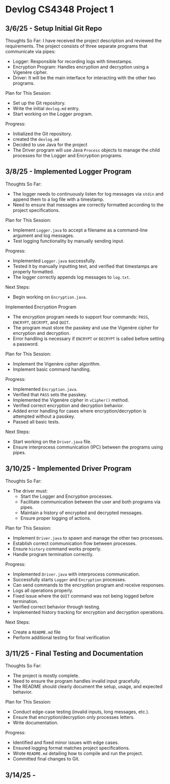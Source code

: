# Devlog CS4348 Project 1

## 3/6/25 - Setup Initial Git Repo

Thoughts So Far:
I have received the project description and reviewed the requirements. The project consists of three separate programs that communicate via pipes:
- Logger: Responsible for recording logs with timestamps.
- Encryption Program: Handles encryption and decryption using a Vigenère cipher.
- Driver: It will be the main interface for interacting with the other two programs.

Plan for This Session:
- Set up the Git repository.
- Write the initial `devlog.md` entry.
- Start working on the Logger program.

Progress:
- Initialized the Git repository.
- created the `devlog.md` 
- Decided to use Java for the project
- The Driver program will use Java `Process` objects to manage the child processes for the Logger and Encryption programs.

## 3/8/25 - Implemented Logger Program

Thoughts So Far:
- The logger needs to continuously listen for log messages via `stdin` and append them to a log file with a timestamp.
- Need to ensure that messages are correctly formatted according to the project specifications.

Plan for This Session:
- Implement `Logger.java` to accept a filename as a command-line argument and log messages.
- Test logging functionality by manually sending input.

Progress:
- Implemented `Logger.java` successfully.
- Tested it by manually inputting text, and verified that timestamps are properly formatted.
- The logger correctly appends log messages to `log.txt`.

Next Steps:
- Begin working on `Encryption.java`.


Implemented Encryption Program

- The encryption program needs to support four commands: `PASS`, `ENCRYPT`, `DECRYPT`, and `QUIT`.
- The program must store the passkey and use the Vigenère cipher for encryption and decryption.
- Error handling is necessary if `ENCRYPT` or `DECRYPT` is called before setting a password.

Plan for This Session:
- Implement the Vigenère cipher algorithm.
- Implement basic command handling.

Progress:
- Implemented `Encryption.java`.
- Verified that `PASS` sets the passkey.
- Implemented the Vigenère cipher in `vCipher()` method.
- Verified correct encryption and decryption behavior.
- Added error handling for cases where encryption/decryption is attempted without a passkey.
- Passed all basic tests.

Next Steps:
- Start working on the `Driver.java` file.
- Ensure interprocess communication (IPC) between the programs using pipes.

## 3/10/25 - Implemented Driver Program

Thoughts So Far:
- The driver must:
  - Start the Logger and Encryption processes.
  - Facilitate communication between the user and both programs via pipes.
  - Maintain a history of encrypted and decrypted messages.
  - Ensure proper logging of actions.

Plan for This Session:
- Implement `Driver.java` to spawn and manage the other two processes.
- Establish correct communication flow between processes.
- Ensure `history` command works properly.
- Handle program termination correctly.

Progress:
- Implemented `Driver.java` with interprocess communication.
- Successfully starts `Logger` and `Encryption` processes.
- Can send commands to the encryption program and receive responses.
- Logs all operations properly.
- Fixed issue where the `QUIT` command was not being logged before termination.
- Verified correct behavior through testing.
- Implemented history tracking for encryption and decryption operations.

Next Steps:
- Create a `README.md` file
- Perform additional testing for final verification

## 3/11/25 - Final Testing and Documentation

Thoughts So Far:
- The project is mostly complete.
- Need to ensure the program handles invalid input gracefully.
- The README should clearly document the setup, usage, and expected behavior.

Plan for This Session:
- Conduct edge-case testing (invalid inputs, long messages, etc.).
- Ensure that encryption/decryption only processes letters.
- Write documentation.

Progress:
- Identified and fixed minor issues with edge cases.
- Ensured logging format matches project specifications.
- Wrote `README.md` detailing how to compile and run the project.
- Committed final changes to Git.

## 3/14/25 - 